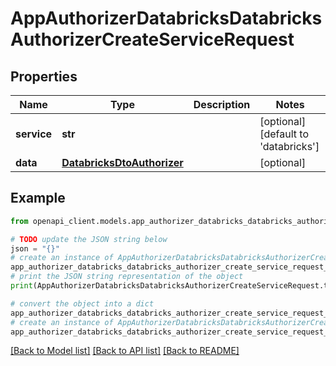 # AppAuthorizerDatabricksDatabricksAuthorizerCreateServiceRequest


## Properties

Name | Type | Description | Notes
------------ | ------------- | ------------- | -------------
**service** | **str** |  | [optional] [default to 'databricks']
**data** | [**DatabricksDtoAuthorizer**](DatabricksDtoAuthorizer.md) |  | [optional] 

## Example

```python
from openapi_client.models.app_authorizer_databricks_databricks_authorizer_create_service_request import AppAuthorizerDatabricksDatabricksAuthorizerCreateServiceRequest

# TODO update the JSON string below
json = "{}"
# create an instance of AppAuthorizerDatabricksDatabricksAuthorizerCreateServiceRequest from a JSON string
app_authorizer_databricks_databricks_authorizer_create_service_request_instance = AppAuthorizerDatabricksDatabricksAuthorizerCreateServiceRequest.from_json(json)
# print the JSON string representation of the object
print(AppAuthorizerDatabricksDatabricksAuthorizerCreateServiceRequest.to_json())

# convert the object into a dict
app_authorizer_databricks_databricks_authorizer_create_service_request_dict = app_authorizer_databricks_databricks_authorizer_create_service_request_instance.to_dict()
# create an instance of AppAuthorizerDatabricksDatabricksAuthorizerCreateServiceRequest from a dict
app_authorizer_databricks_databricks_authorizer_create_service_request_from_dict = AppAuthorizerDatabricksDatabricksAuthorizerCreateServiceRequest.from_dict(app_authorizer_databricks_databricks_authorizer_create_service_request_dict)
```
[[Back to Model list]](../README.md#documentation-for-models) [[Back to API list]](../README.md#documentation-for-api-endpoints) [[Back to README]](../README.md)


